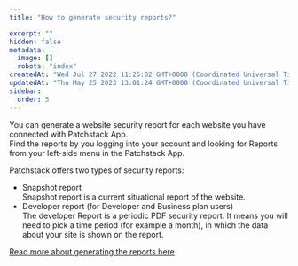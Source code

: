```yaml
---
title: "How to generate security reports?"

excerpt: ""
hidden: false
metadata: 
  image: []
  robots: "index"
createdAt: "Wed Jul 27 2022 11:26:02 GMT+0000 (Coordinated Universal Time)"
updatedAt: "Thu May 25 2023 13:01:24 GMT+0000 (Coordinated Universal Time)"
sidebar:
  order: 5
---
```

You can generate a website security report for each website you have connected with Patchstack App.  
Find the reports by you logging into your account and looking for Reports from your left-side menu in the Patchstack App.

Patchstack offers two types of security reports:

- Snapshot report  
  Snapshot report is a current situational report of the website.
- Developer report (for Developer and Business plan users)  
  The developer Report is a periodic PDF security report. It means you will need to pick a time period (for example a month), in which the data about your site is shown on the report.

[Read more about generating the reports here](/patchstack-app/reports/generating-reports/)
